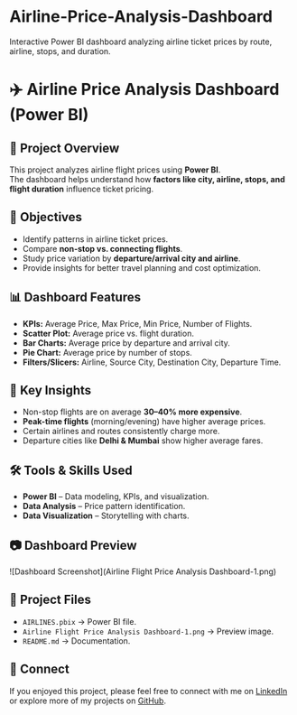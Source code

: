 # Airline-Price-Analysis-Dashboard
Interactive Power BI dashboard analyzing airline ticket prices by route, airline, stops, and duration.
# ✈️ Airline Price Analysis Dashboard (Power BI)

## 📌 Project Overview
This project analyzes airline flight prices using **Power BI**.  
The dashboard helps understand how **factors like city, airline, stops, and flight duration** influence ticket pricing.

## 🎯 Objectives
- Identify patterns in airline ticket prices.  
- Compare **non-stop vs. connecting flights**.  
- Study price variation by **departure/arrival city and airline**.  
- Provide insights for better travel planning and cost optimization.  

## 📊 Dashboard Features
- **KPIs:** Average Price, Max Price, Min Price, Number of Flights.  
- **Scatter Plot:** Average price vs. flight duration.  
- **Bar Charts:** Average price by departure and arrival city.  
- **Pie Chart:** Average price by number of stops.  
- **Filters/Slicers:** Airline, Source City, Destination City, Departure Time.  

## 🔎 Key Insights
- Non-stop flights are on average **30–40% more expensive**.  
- **Peak-time flights** (morning/evening) have higher average prices.  
- Certain airlines and routes consistently charge more.  
- Departure cities like **Delhi & Mumbai** show higher average fares.  

## 🛠️ Tools & Skills Used
- **Power BI** – Data modeling, KPIs, and visualization.  
- **Data Analysis** – Price pattern identification.  
- **Data Visualization** – Storytelling with charts.  

## 📷 Dashboard Preview
![Dashboard Screenshot](Airline Flight Price Analysis Dashboard-1.png)

## 📂 Project Files
- `AIRLINES.pbix` → Power BI file.  
- `Airline Flight Price Analysis Dashboard-1.png` → Preview image.
- `README.md` → Documentation.  

## 🤝 Connect
If you enjoyed this project, please feel free to connect with me on [LinkedIn](https://www.linkedin.com/in/shubham-singh1s/) or explore more of my projects on [GitHub](https://github.com/ShubhamSinghers).


